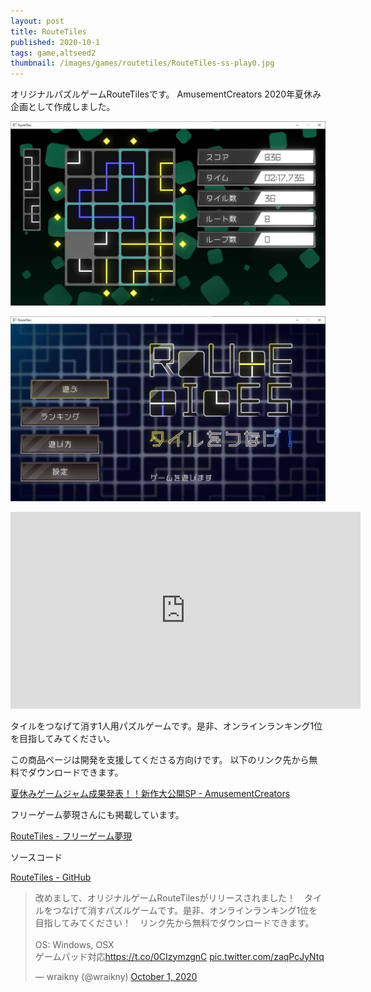 ```yaml
---
layout: post
title: RouteTiles
published: 2020-10-1
tags: game,altseed2
thumbnail: /images/games/routetiles/RouteTiles-ss-play0.jpg
---
```


オリジナルパズルゲームRouteTilesです。
AmusementCreators 2020年夏休み企画として作成しました。

<!--more-->

<p>
    <img src="/images/games/routetiles/RouteTiles-ss-play1.jpg" width="560" class="has-image-centered">
</p>

<p>
    <img src="/images/games/routetiles/RouteTiles-ss-title.jpg" width="560" class="has-image-centered">
</p>

<p>
    <iframe width="560" height="315" src="https://www.youtube.com/embed/Psh8t3xrhy0" frameborder="0" allow="accelerometer; autoplay; clipboard-write; encrypted-media; gyroscope; picture-in-picture" allowfullscreen>
    </iframe>
</p>

タイルをつなげて消す1人用パズルゲームです。是非、オンラインランキング1位を目指してみてください。

この商品ページは開発を支援してくださる方向けです。
以下のリンク先から無料でダウンロードできます。

[夏休みゲームジャム成果発表！！新作大公開SP - AmusementCreators](https://www.amusement-creators.info/articles/event_2020/20201001)

フリーゲーム夢現さんにも掲載しています。

[RouteTiles - フリーゲーム夢現](https://freegame-mugen.jp/puzzle/game_9137.html)

ソースコード

[RouteTiles - GitHub](https://github.com/wraikny/RouteTiles)

<blockquote class="twitter-tweet" data-theme="light"><p lang="ja" dir="ltr">改めまして、オリジナルゲームRouteTilesがリリースされました！　タイルをつなげて消すパズルゲームです。是非、オンラインランキング1位を目指してみてください！　リンク先から無料でダウンロードできます。<br><br>OS: Windows, OSX<br>ゲームパッド対応<a href="https://t.co/0CIzymzgnC">https://t.co/0CIzymzgnC</a> <a href="https://t.co/zaqPcJyNtq">pic.twitter.com/zaqPcJyNtq</a></p>&mdash; wraikny (@wraikny) <a href="https://twitter.com/wraikny/status/1311631251632136192?ref_src=twsrc%5Etfw">October 1, 2020</a></blockquote> <script async src="https://platform.twitter.com/widgets.js" charset="utf-8"></script> 
